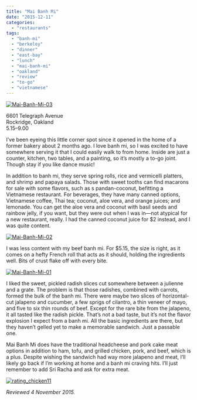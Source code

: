 ```yaml
---
title: "Mai Banh Mi"
date: "2015-12-11"
categories: 
  - "restaurants"
tags: 
  - "banh-mi"
  - "berkeley"
  - "dinner"
  - "east-bay"
  - "lunch"
  - "mai-banh-mi"
  - "oakland"
  - "review"
  - "to-go"
  - "vietnamese"
---
```


[![Mai-Banh-Mi-03](http://s3.amazonaws.com/thegourmez-wpmedia/2015/11/Mai-Banh-Mi-03-334x500.jpg)](http://s3.amazonaws.com/thegourmez-wpmedia/2015/11/Mai-Banh-Mi-03.jpg)

6601 Telegraph Avenue\
Rockridge, Oakland\
$5.15–$9.00

I’ve been eyeing this little corner spot since it opened in the home of a former bakery about 2 months ago. I love banh mi, so I was excited to have somewhere serving it that I could easily walk to from home. Inside are just a counter, kitchen, two tables, and a painting, so it’s mostly a to-go joint. Though stay if you like dance music!

In addition to banh mi, they serve spring rolls, rice and vermicelli platters, and shrimp and papaya salads. Those with sweet tooths can find macarons for sale with some flavors, such as s pandan-coconut, befitting a Vietnamese restaurant. For beverages, they have many canned options, Vietnamese coffee, Thai tea; coconut, aloe vera, and orange juices; and lemonade. You can get the aloe vera and coconut with basil seeds and rainbow jelly, if you want, but they were out when I was in—not atypical for a new restaurant, really. I had the canned coconut juice for $2 instead, and I was quite content.

[![Mai-Banh-Mi-02](http://s3.amazonaws.com/thegourmez-wpmedia/2015/11/Mai-Banh-Mi-02-382x500.jpg)](http://s3.amazonaws.com/thegourmez-wpmedia/2015/11/Mai-Banh-Mi-02.jpg)

I was less content with my beef banh mi. For $5.15, the size is right, as it comes on a hefty French roll that acts as it should, holding the ingredients well. Bits of crust flake off with every bite.

[![Mai-Banh-Mi-01](http://s3.amazonaws.com/thegourmez-wpmedia/2015/11/Mai-Banh-Mi-01-500x332.jpg)](http://s3.amazonaws.com/thegourmez-wpmedia/2015/11/Mai-Banh-Mi-01.jpg)

I liked the sweet, pickled radish slices cut somewhere between a julienne and a grate. The problem is that those radishes, combined with carrots, formed the bulk of the banh mi. There were maybe two slices of horizontal-cut jalapeno and cucumber, a few sprigs of cilantro, a thin veneer of mayo, and five to six thin rounds of beef. Except for the rare bite from the jalapeno, it all tasted like the radish pickle. That’s not a bad taste, but it’s not the flavor explosion I expect from a banh mi. All the basic ingredients are there, but they haven’t gelled yet to make a memorable sandwich. Just a passable one.

Mai Banh Mi does have the traditional headcheese and pork cake meat options in addition to ham, tofu, and grilled chicken, pork, and beef, which is a plus. Despite wishing the sandwich had way more jalapeno and meat, I’ll likely go back if I’m working at home and a banh mi craving hits. I’ll just remember to add Sri Racha and ask for extra meat.

[![rating_chicken11](http://s3.amazonaws.com/thegourmez-wpmedia/2009/02/rating_chicken11.gif)](http://s3.amazonaws.com/thegourmez-wpmedia/2009/02/rating_chicken11.gif)

_Reviewed 4 November 2015._

